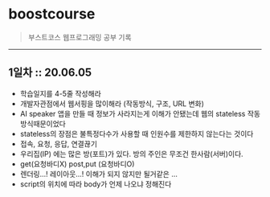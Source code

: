 # boostcourse
>부스트코스 웹프로그래밍 공부 기록
----

## 1일차 :: 20.06.05
* 학습일지를 4-5줄 작성해라
* 개발자관점에서 웹서핑을 많이해라 (작동방식, 구조, URL 변화)
* AI speaker 앱을 만들 때 정보가 사라지는게 이해가 안됐는데 웹의 stateless 작동방식때문이었다
* stateless의 장점은 불특정다수가 사용할 때 인원수를 제한하지 않는다는 것이다
* 접속, 요청, 응답, 연결끊기
* 우리집(IP) 에는 많은 방(포트)가 있다. 방의 주인은 무조건 한사람(서버)이다.
* get(요청바디X) post,put (요청바디O) 
* 렌더링...! 레이아웃...! 이해가 되지 않지만 될거같은 ...
* script의 위치에 따라 body가 언제 나오냐 정해진다
